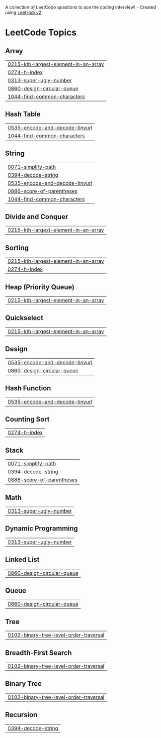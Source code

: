 A collection of LeetCode questions to ace the coding interview! - Created using [LeetHub v2](https://github.com/arunbhardwaj/LeetHub-2.0)
<!---LeetCode Topics Start-->
# LeetCode Topics
## Array
|  |
| ------- |
| [0215-kth-largest-element-in-an-array](https://github.com/NYTCEE/LeetCode/tree/master/0215-kth-largest-element-in-an-array) |
| [0274-h-index](https://github.com/NYTCEE/LeetCode/tree/master/0274-h-index) |
| [0313-super-ugly-number](https://github.com/NYTCEE/LeetCode/tree/master/0313-super-ugly-number) |
| [0860-design-circular-queue](https://github.com/NYTCEE/LeetCode/tree/master/0860-design-circular-queue) |
| [1044-find-common-characters](https://github.com/NYTCEE/LeetCode/tree/master/1044-find-common-characters) |
## Hash Table
|  |
| ------- |
| [0535-encode-and-decode-tinyurl](https://github.com/NYTCEE/LeetCode/tree/master/0535-encode-and-decode-tinyurl) |
| [1044-find-common-characters](https://github.com/NYTCEE/LeetCode/tree/master/1044-find-common-characters) |
## String
|  |
| ------- |
| [0071-simplify-path](https://github.com/NYTCEE/LeetCode/tree/master/0071-simplify-path) |
| [0394-decode-string](https://github.com/NYTCEE/LeetCode/tree/master/0394-decode-string) |
| [0535-encode-and-decode-tinyurl](https://github.com/NYTCEE/LeetCode/tree/master/0535-encode-and-decode-tinyurl) |
| [0886-score-of-parentheses](https://github.com/NYTCEE/LeetCode/tree/master/0886-score-of-parentheses) |
| [1044-find-common-characters](https://github.com/NYTCEE/LeetCode/tree/master/1044-find-common-characters) |
## Divide and Conquer
|  |
| ------- |
| [0215-kth-largest-element-in-an-array](https://github.com/NYTCEE/LeetCode/tree/master/0215-kth-largest-element-in-an-array) |
## Sorting
|  |
| ------- |
| [0215-kth-largest-element-in-an-array](https://github.com/NYTCEE/LeetCode/tree/master/0215-kth-largest-element-in-an-array) |
| [0274-h-index](https://github.com/NYTCEE/LeetCode/tree/master/0274-h-index) |
## Heap (Priority Queue)
|  |
| ------- |
| [0215-kth-largest-element-in-an-array](https://github.com/NYTCEE/LeetCode/tree/master/0215-kth-largest-element-in-an-array) |
## Quickselect
|  |
| ------- |
| [0215-kth-largest-element-in-an-array](https://github.com/NYTCEE/LeetCode/tree/master/0215-kth-largest-element-in-an-array) |
## Design
|  |
| ------- |
| [0535-encode-and-decode-tinyurl](https://github.com/NYTCEE/LeetCode/tree/master/0535-encode-and-decode-tinyurl) |
| [0860-design-circular-queue](https://github.com/NYTCEE/LeetCode/tree/master/0860-design-circular-queue) |
## Hash Function
|  |
| ------- |
| [0535-encode-and-decode-tinyurl](https://github.com/NYTCEE/LeetCode/tree/master/0535-encode-and-decode-tinyurl) |
## Counting Sort
|  |
| ------- |
| [0274-h-index](https://github.com/NYTCEE/LeetCode/tree/master/0274-h-index) |
## Stack
|  |
| ------- |
| [0071-simplify-path](https://github.com/NYTCEE/LeetCode/tree/master/0071-simplify-path) |
| [0394-decode-string](https://github.com/NYTCEE/LeetCode/tree/master/0394-decode-string) |
| [0886-score-of-parentheses](https://github.com/NYTCEE/LeetCode/tree/master/0886-score-of-parentheses) |
## Math
|  |
| ------- |
| [0313-super-ugly-number](https://github.com/NYTCEE/LeetCode/tree/master/0313-super-ugly-number) |
## Dynamic Programming
|  |
| ------- |
| [0313-super-ugly-number](https://github.com/NYTCEE/LeetCode/tree/master/0313-super-ugly-number) |
## Linked List
|  |
| ------- |
| [0860-design-circular-queue](https://github.com/NYTCEE/LeetCode/tree/master/0860-design-circular-queue) |
## Queue
|  |
| ------- |
| [0860-design-circular-queue](https://github.com/NYTCEE/LeetCode/tree/master/0860-design-circular-queue) |
## Tree
|  |
| ------- |
| [0102-binary-tree-level-order-traversal](https://github.com/NYTCEE/LeetCode/tree/master/0102-binary-tree-level-order-traversal) |
## Breadth-First Search
|  |
| ------- |
| [0102-binary-tree-level-order-traversal](https://github.com/NYTCEE/LeetCode/tree/master/0102-binary-tree-level-order-traversal) |
## Binary Tree
|  |
| ------- |
| [0102-binary-tree-level-order-traversal](https://github.com/NYTCEE/LeetCode/tree/master/0102-binary-tree-level-order-traversal) |
## Recursion
|  |
| ------- |
| [0394-decode-string](https://github.com/NYTCEE/LeetCode/tree/master/0394-decode-string) |
<!---LeetCode Topics End-->